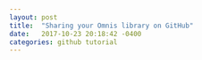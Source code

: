 ```yaml
---
layout: post
title:  "Sharing your Omnis library on GitHub"
date:   2017-10-23 20:18:42 -0400
categories: github tutorial
---
```

